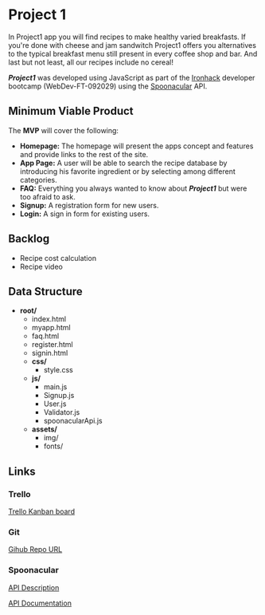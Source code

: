 
# Project 1

In Project1 app you will find recipes to make healthy varied breakfasts. If you're done with cheese and jam sandwitch Project1 offers you alternatives to the typical breakfast menu still present in every coffee shop and bar. And last but not least, all our recipes include no cereal! 

***Project1*** was developed using JavaScript as part of the [Ironhack](https://www.ironhack.com/) developer bootcamp (WebDev-FT-092029) using the [Spoonacular](https://spoonacular.com/) API.

## Minimum Viable Product

The __MVP__ will cover the following:

- __Homepage:__ The homepage will present the apps concept and features and provide links to the rest of the site.
- __App Page:__ A user will be able to search the recipe database by introducing his favorite ingredient or by selecting among different categories.
- __FAQ:__ Everything you always wanted to know about ***Project1*** but were too afraid to ask.
- __Signup:__ A registration form for new users.
- __Login:__ A sign in form for existing users.

## Backlog ##

- Recipe cost calculation
- Recipe video

## Data Structure ##
- **root/**
     - index.html
     - myapp.html
     - faq.html
     - register.html
     - signin.html
     - **css/**
          - style.css
     - **js/**
          - main.js
          - Signup.js
          - User.js
          - Validator.js
          - spoonacularApi.js
     - **assets/**
          - img/
          - fonts/

## Links

### Trello
[Trello Kanban board](https://trello.com/b/6cjsvMI7/project-1)

### Git
[Gihub Repo URL](https://github.com/cristinacastro/Proyecto1.git)

### Spoonacular
[API Description](https://spoonacular.com/application/frontend/downloads/spoonacular-api-slides.pdf)

[API Documentation](https://spoonacular.com/food-api/docs)
